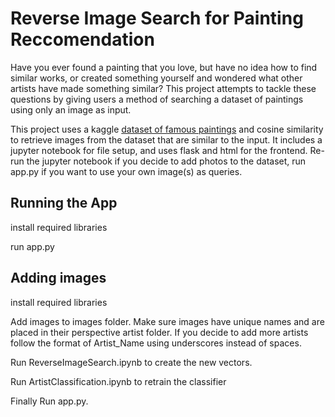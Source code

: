 <h1>Reverse Image Search for Painting Reccomendation</h1>

<p>
Have you ever found a painting that you love, but have no idea how to find similar works, or created something yourself and wondered what other artists have made something similar? This project attempts to tackle these questions by giving users a method of searching a dataset of paintings using only an image as input.
  
  This project uses a kaggle <a href = "https://www.kaggle.com/datasets/mexwell/famous-paintings">dataset of famous paintings</a> and cosine similarity to retrieve images from the dataset that are similar to the input. It includes a jupyter notebook for file setup, and uses flask and html for the frontend. Re-run the jupyter notebook if you decide to add photos to the dataset, run app.py if you want to use your own image(s) as queries. 
</p>

<h2>Running the App</h2>

<p>
install required libraries

run app.py
  
</p>


<h2>Adding images</h2>

<p>
install required libraries

Add images to images folder. Make sure images have unique names and are placed in their perspective artist folder. If you decide to add more artists follow the format of Artist_Name using underscores instead of spaces. 

Run ReverseImageSearch.ipynb to create the new vectors.

Run ArtistClassification.ipynb to retrain the classifier

Finally Run app.py.
  
</p>
